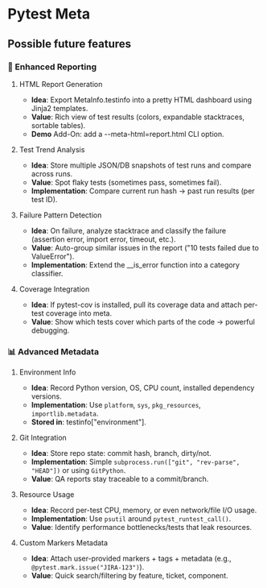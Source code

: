 # Pytest Meta

## Possible future features

### 🔎 Enhanced Reporting
1. HTML Report Generation
   - **Idea**: Export MetaInfo.testinfo into a pretty HTML dashboard using Jinja2 templates.
   - **Value**: Rich view of test results (colors, expandable stacktraces, sortable tables).
   - **Demo** Add-On: add a --meta-html=report.html CLI option.
  
2. Test Trend Analysis
   - **Idea**: Store multiple JSON/DB snapshots of test runs and compare across runs.
   - **Value**: Spot flaky tests (sometimes pass, sometimes fail).
   - **Implementation**: Compare current run hash → past run results (per test ID).
  
3. Failure Pattern Detection
   - **Idea**: On failure, analyze stacktrace and classify the failure (assertion error, import error, timeout, etc.).
   - **Value**: Auto-group similar issues in the report ("10 tests failed due to ValueError").
   - **Implementation**: Extend the __is_error function into a category classifier.

4. Coverage Integration
   - **Idea**: If pytest-cov is installed, pull its coverage data and attach per-test coverage into meta.
   - **Value**: Show which tests cover which parts of the code → powerful debugging.

### 📊 Advanced Metadata

1. Environment Info
    - **Idea**: Record Python version, OS, CPU count, installed dependency versions.
    - **Implementation**: Use `platform`, `sys`, `pkg_resources`, `importlib.metadata`.
    - **Stored in**: testinfo["environment"].

2. Git Integration
    - **Idea**: Store repo state: commit hash, branch, dirty/not.
    - **Implementation**: Simple `subprocess.run(["git", "rev-parse", "HEAD"])` or using `GitPython`.
    - **Value**: QA reports stay traceable to a commit/branch.

3. Resource Usage
   - **Idea**: Record per-test CPU, memory, or even network/file I/O usage.
   - **Implementation**: Use `psutil` around `pytest_runtest_call()`.
   - **Value**: Identify performance bottlenecks/tests that leak resources.

4. Custom Markers Metadata
   - **Idea**: Attach user-provided markers + tags + metadata (e.g., `@pytest.mark.issue("JIRA-123")`).
   - **Value**: Quick search/filtering by feature, ticket, component.